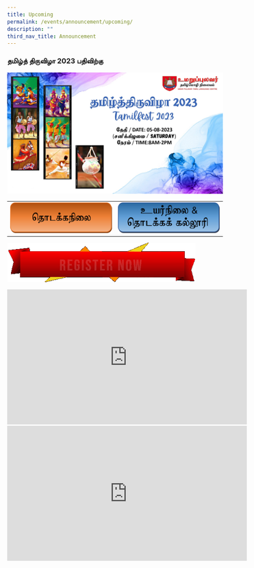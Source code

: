 ```yaml
---
title: Upcoming
permalink: /events/announcement/upcoming/
description: ""
third_nav_title: Announcement
---
```

### தமிழ்த் திருவிழா 2023 பதிவிற்கு

<img alt="" src="/images/Tamilfest2023/testing3.jpg">

|   |   |
|---|---|
|  <a target="blank" href="https://form.gov.sg/6493d392e9e46200116b68d1"><img src="/images/Tamilfest2023/primary.png"> </a> | <a target="blank" href="https://form.gov.sg/6493dec5e3562000126d80f6"><img src="/images/Tamilfest2023/secondary.png"> </a>  |

![](/images/Igfb/untitled4.gif)

<div class="content">
       <iframe width="560" height="315" src="https://www.youtube.com/embed/4Gnr6lsxcN8?controls=0" title="YouTube video player" frameborder="0" allow="accelerometer; autoplay; clipboard-write; encrypted-media; gyroscope; picture-in-picture; web-share" allowfullscreen=""></iframe>
				</div>

<div class="content">
       <iframe width="560" height="315" src="https://www.youtube.com/embed/tHcksrdkAmo?controls=0" title="YouTube video player" frameborder="0" allow="accelerometer; autoplay; clipboard-write; encrypted-media; gyroscope; picture-in-picture; web-share" allowfullscreen=""></iframe>
				</div>

